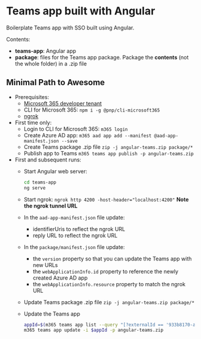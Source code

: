 # Teams app built with Angular

Boilerplate Teams app with SSO built using Angular.

Contents:

- **teams-app**: Angular app
- **package**: files for the Teams app package. Package the **contents** (not the whole folder) in a .zip file

## Minimal Path to Awesome

- Prerequisites:
  - [Microsoft 365 developer tenant](https://developer.microsoft.com/microsoft-365/dev-program)
  - CLI for Microsoft 365: `npm i -g @pnp/cli-microsoft365`
  - [ngrok](https://ngrok.com/)
- First time only:
  - Login to CLI for Microsoft 365:
    `m365 login`
  - Create Azure AD app:
    `m365 aad app add --manifest @aad-app-manifest.json --save`
  - Create Teams package .zip file
    `zip -j angular-teams.zip package/*`
  - Publish app to Teams
    `m365 teams app publish -p angular-teams.zip`
- First and subsequent runs:
  - Start Angular web server:

    ```sh
    cd teams-app
    ng serve
    ```

  - Start ngrok:
    `ngrok http 4200 -host-header="localhost:4200"`
    **Note the ngrok tunnel URL**
  - In the `aad-app-manifest.json` file update:
    - identifierUris to reflect the ngrok URL
    - reply URL to reflect the ngrok URL  
  - In the `package/manifest.json` file update:
    - the `version` property so that you can update the Teams app with new URLs
    - the `webApplicationInfo.id` property to reference the newly created Azure AD app
    - the `webApplicationInfo.resource` property to match the ngrok URL
  - Update Teams package .zip file
    `zip -j angular-teams.zip package/*`
  - Update the Teams app

    ```sh
    appId=$(m365 teams app list --query "[?externalId == '933b8170-ad4c-421f-b2ca-a80f2685ef08'] | [0].id")
    m365 teams app update -i $appId -p angular-teams.zip
    ```
